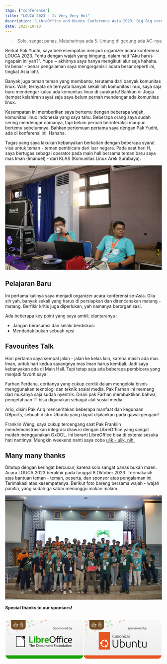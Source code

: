 ```yaml
---
tags: ["conference"]
title: "LOUCA 2023 - Is Very Very Hot"
description: "LibreOffice and Ubuntu Conference Asia 2023, Big Big nerdy tech event!"
date: 2023-10-10
---
```


> Solo, sangat panas. Mataharinya ada 5. Untung di gedung ada AC-nya


Berkat Pak Yudhi, saya berkesempatan menjadi organizer acara konferensi LOUCA 2023. Tentu dengan wajah yang bingung, dalam hati "Aku harus ngapain ini yah?". Yups ~ akhirnya saya hanya mengikuti alur saja hahaha. Ini benar - benar pengalaman saya mengorganisir acara besar seperti ini, tingkat Asia loh!.

Banyak juga teman teman yang membantu, terutama dari banyak komunitas linux. Wah, ternyata oh ternyata banyak sekali loh komunitas linux, saya saja baru mendengar kalau ada komunitas linux di surakarta! Bahkan di Jogja (tempat kelahiran saya) saja saya belum pernah mendengar ada komunitas linux.

Kesempatan ini memberikan saya bertemu dengan beberapa wajah, komunitas linux Indonesia yang saya tahu. Beberapa orang saya sudah sering mendengar namanya, tapi belum pernah berinteraksi maupun bertemu sebelumnya. Bahkan pertemuan pertama saya dengan Pak Yudhi, ada di konferensi ini. Hahaha.

Tugas yang saya lakukan kebanyakan berkaitan dengan beberapa syarat visa untuk teman - teman pembicara dari luar negara. Pada saat hari H, saya bertugas sebagai operator pada main hall bersama teman baru saya mas Iman (Imanuel) - dari KLAS (Komunitas Linux Arek Surabaya).

![Sedang bertugas dengan mas Iman](/img/IMG_0188.webp)

## Pelajaran Baru

Ini pertama kalinya saya menjadi organizer acara konferensi se-Asia. Gila sih yah, banyak sekali yang harus di persiapkan dan direncanakan matang - matang. Berfikir kritis juga diperlukan, yah namanya berorganisasi.

Ada beberapa key point yang saya ambil, diantaranya :

- Jangan berasumsi dan selalu berdiskusi
- Mendadak bukan sebuah opsi

## Favourites Talk

Hari pertama saya sempat jalan - jalan ke kelas lain, karena masih ada mas Iman, untuk hari kedua sayangnya mas Iman harus kembali. Jadi saya kebanyakan ada di Main Hall. Tapi tetap saja ada beberapa pembicara yang menjadi favorit saya!

Farhan Perdana, ceritanya yang cukup cerdik dalam mengelola bisnis menggunakan teknologi dan teknik sosial media. Pak Farhan ini memang dari mukanya saja sudah nyentrik. Disini pak Farhan membuktikan bahwa, pengetahuan IT bisa digunakan sebagai alat sosial media.

Ariq, disini Pak Ariq menceritakan beberapa manfaat dan kegunaan UBports, sebuah distro Ubuntu yang dapat dijalankan pada gawai gengam!

Franklin Weng, saya cukup tercengang saat Pak Franklin mendemonstrasikan integrasi draw.io dengan LibreOffice yang sangat mudah menggunakan OxOOL. Ini berarti LibreOffice bisa di extensi sesuka hati nantinya! Mungkin weekend nanti saya coba [ulik - ulik, nih.](https://docs.ossii.com.tw/books/oxoffice-online-technical-manual/page/oxool-module-development-howto)

## Many many thanks

Ditutup dengan keringat bercucur, karena solo sangat panas bukan maen. Acara LOUCA 2023 berakhir pada tanggal 8 Oktober 2023. Terimakasih atas bantuan teman - teman, peserta, dan sponsor atas pengalaman ini. Terimakasi atas kesempatanya. Berikut foto bareng bersama wajah - wajah panitia, yang sudah ga sabar menunggu makan malam.

![Panitia](/img/NC_08352.webp)

**Special thanks to our sponsors!**

<br/>

<div style="display: flex; margin: 0 auto; justify-content: space-around">
  <img src="/img/sponsor_light_tdf_xgmd7d.png" width="250" alt="The Document Foundation">
  <img src="/img/sponsor_light_ubuntu_dnsoad.png" width="250" alt="Canonical Ubuntu">
</div>
